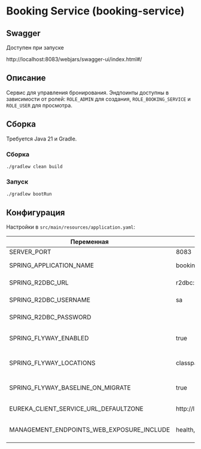 # Booking Service (booking-service)

## Swagger

Доступен при запуске

http://localhost:8083/webjars/swagger-ui/index.html#/

## Описание

Сервис для управления бронирования. Эндпоинты доступны в зависимости от ролей: `ROLE_ADMIN` для создания, `ROLE_BOOKING_SERVICE` и `ROLE_USER` для просмотра.

## Сборка

Требуется Java 21 и Gradle.

### Сборка
```shell
./gradlew clean build
```

### Запуск
```shell
./gradlew bootRun
```

## Конфигурация

Настройки в `src/main/resources/application.yaml`:

| Переменная                                | Значение по умолчанию                                            | Описание                                      |
|-------------------------------------------|------------------------------------------------------------------|-----------------------------------------------|
| SERVER_PORT                               | 8083                                                             | Порт сервиса                                  |
| SPRING_APPLICATION_NAME                   | booking-service                                                  | Имя приложения                                |
| SPRING_R2DBC_URL                          | r2dbc:h2:mem:///hoteldb;DB_CLOSE_DELAY=-1;DB_CLOSE_ON_EXIT=FALSE | URL базы данных H2                            |
| SPRING_R2DBC_USERNAME                     | sa                                                               | Пользователь базы данных                      |
| SPRING_R2DBC_PASSWORD                     |                                                                  | Пароль базы данных                            |
| SPRING_FLYWAY_ENABLED                     | true                                                             | Включение Flyway миграций                     |
| SPRING_FLYWAY_LOCATIONS                   | classpath:db/migration                                           | Расположение миграционных скриптов            |
| SPRING_FLYWAY_BASELINE_ON_MIGRATE         | true                                                             | Базовая миграция при необходимости            |
| EUREKA_CLIENT_SERVICE_URL_DEFAULTZONE     | http://localhost:8761/eureka/                                    | URL Eureka сервера                            |
| MANAGEMENT_ENDPOINTS_WEB_EXPOSURE_INCLUDE | health,info,metrics,env,build,git                                | Экспонируемые эндпоинты Actuator              |
